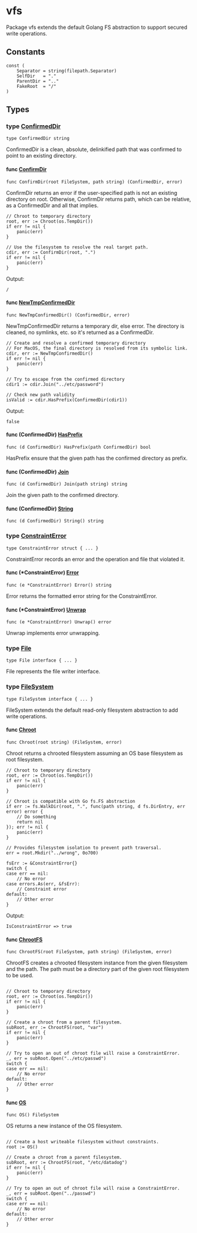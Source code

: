 # vfs

Package vfs extends the default Golang FS abstraction to support secured
write operations.

## Constants

```golang
const (
    Separator = string(filepath.Separator)
    SelfDir   = "."
    ParentDir = ".."
    FakeRoot  = "/"
)
```

## Types

### type [ConfirmedDir](confirmeddir.go#L15)

`type ConfirmedDir string`

ConfirmedDir is a clean, absolute, delinkified path
that was confirmed to point to an existing directory.

#### func [ConfirmDir](filesystem.go#L15)

`func ConfirmDir(root FileSystem, path string) (ConfirmedDir, error)`

ConfirmDir returns an error if the user-specified path is not an existing
directory on root.
Otherwise, ConfirmDir returns path, which can be relative, as a ConfirmedDir
and all that implies.

```golang
// Chroot to temporary directory
root, err := Chroot(os.TempDir())
if err != nil {
    panic(err)
}

// Use the filesystem to resolve the real target path.
cdir, err := ConfirmDir(root, ".")
if err != nil {
    panic(err)
}
```

 Output:

```
/
```

#### func [NewTmpConfirmedDir](confirmeddir.go#L20)

`func NewTmpConfirmedDir() (ConfirmedDir, error)`

NewTmpConfirmedDir returns a temporary dir, else error.
The directory is cleaned, no symlinks, etc. so it's
returned as a ConfirmedDir.

```golang
// Create and resolve a confirmed temporary directory
// For MacOS, the final directory is resolved from its symbolic link.
cdir, err := NewTmpConfirmedDir()
if err != nil {
    panic(err)
}

// Try to escape from the confirmed directory
cdir1 := cdir.Join("../etc/password")

// Check new path validity
isValid := cdir.HasPrefix(ConfirmedDir(cdir1))
```

 Output:

```
false
```

#### func (ConfirmedDir) [HasPrefix](confirmeddir.go#L36)

`func (d ConfirmedDir) HasPrefix(path ConfirmedDir) bool`

HasPrefix ensure that the given path has the confirmed directory as prefix.

#### func (ConfirmedDir) [Join](confirmeddir.go#L48)

`func (d ConfirmedDir) Join(path string) string`

Join the given path to the confirmed directory.

#### func (ConfirmedDir) [String](confirmeddir.go#L52)

`func (d ConfirmedDir) String() string`

### type [ConstraintError](chroot.go#L28)

`type ConstraintError struct { ... }`

ConstraintError records an error and the operation and file that
violated it.

#### func (*ConstraintError) [Error](chroot.go#L35)

`func (e *ConstraintError) Error() string`

Error returns the formatted error string for the ConstraintError.

#### func (*ConstraintError) [Unwrap](chroot.go#L40)

`func (e *ConstraintError) Unwrap() error`

Unwrap implements error unwrapping.

### type [File](api.go#L20)

`type File interface { ... }`

File represents the file writer interface.

### type [FileSystem](api.go#L27)

`type FileSystem interface { ... }`

FileSystem extends the default read-only filesystem abstraction to add write
operations.

#### func [Chroot](chroot.go#L15)

`func Chroot(root string) (FileSystem, error)`

Chroot returns a chrooted filesystem assuming an OS base filesystem as root
filesystem.

```golang
// Chroot to temporary directory
root, err := Chroot(os.TempDir())
if err != nil {
    panic(err)
}

// Chroot is compatible with Go fs.FS abstraction
if err := fs.WalkDir(root, ".", func(path string, d fs.DirEntry, err error) error {
    // Do something
    return nil
}); err != nil {
    panic(err)
}

// Provides filesystem isolation to prevent path traversal.
err = root.Mkdir("../wrong", 0o700)

fsErr := &ConstraintError{}
switch {
case err == nil:
    // No error
case errors.As(err, &fsErr):
    // Constraint error
default:
    // Other error
}
```

 Output:

```
IsConstraintError => true
```

#### func [ChrootFS](filesystem.go#L38)

`func ChrootFS(root FileSystem, path string) (FileSystem, error)`

ChrootFS creates a chrooted filesystem instance from the given filesystem and
the path.
The path must be a directory part of the given root filesystem to be used.

```golang

// Chroot to temporary directory
root, err := Chroot(os.TempDir())
if err != nil {
    panic(err)
}

// Create a chroot from a parent filesystem.
subRoot, err := ChrootFS(root, "var")
if err != nil {
    panic(err)
}

// Try to open an out of chroot file will raise a ConstraintError.
_, err = subRoot.Open("../etc/passwd")
switch {
case err == nil:
    // No error
default:
    // Other error
}

```

#### func [OS](os.go#L14)

`func OS() FileSystem`

OS returns a new instance of the OS filesystem.

```golang

// Create a host writeable filesystem without constraints.
root := OS()

// Create a chroot from a parent filesystem.
subRoot, err := ChrootFS(root, "/etc/datadog")
if err != nil {
    panic(err)
}

// Try to open an out of chroot file will raise a ConstraintError.
_, err = subRoot.Open("../passwd")
switch {
case err == nil:
    // No error
default:
    // Other error
}

```


